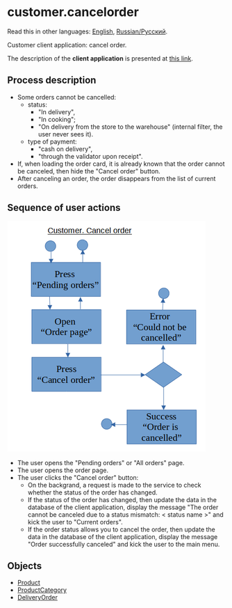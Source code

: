 # customer.cancelorder

Read this in other languages: [English](customer.cancelorder.md), [Russian/Русский](customer.cancelorder.ru.md). 

Customer client application: cancel order.

The description of the **client application** is presented at [this link](../../frontend/customerclient.md).

## Process description

- Some orders cannot be cancelled:
    - status:
        - "In delivery",
        - "In cooking";
        - "On delivery from the store to the warehouse" (internal filter, the user never sees it).
    - type of payment:
        - "cash on delivery",
        - "through the validator upon receipt".
- If, when loading the order card, it is already known that the order cannot be canceled, then hide the "Cancel order" button.
- After canceling an order, the order disappears from the list of current orders.

## Sequence of user actions

![customer.cancelorder](../../img/activitydiagrams/customer.cancelorder.png)

- The user opens the "Pending orders" or "All orders" page.
- The user opens the order page.
- The user clicks the "Cancel order" button:
    - On the backgrand, a request is made to the service to check whether the status of the order has changed.
    - If the status of the order has changed, then update the data in the database of the client application, display the message "The order cannot be canceled due to a status mismatch: < status name >" and kick the user to "Current orders".
    - If the order status allows you to cancel the order, then update the data in the database of the client application, display the message "Order successfully canceled" and kick the user to the main menu.

## Objects 

- [Product](https://github.com/alexeysp11/workflow-lib/blob/main/docs/Models/Business/Products/Product.md)
- [ProductCategory](https://github.com/alexeysp11/workflow-lib/blob/main/docs/Models/Business/Products/ProductCategory.md)
- [DeliveryOrder](https://github.com/alexeysp11/workflow-lib/blob/main/docs/Models/Business/BusinessDocuments/DeliveryOrder.md)
